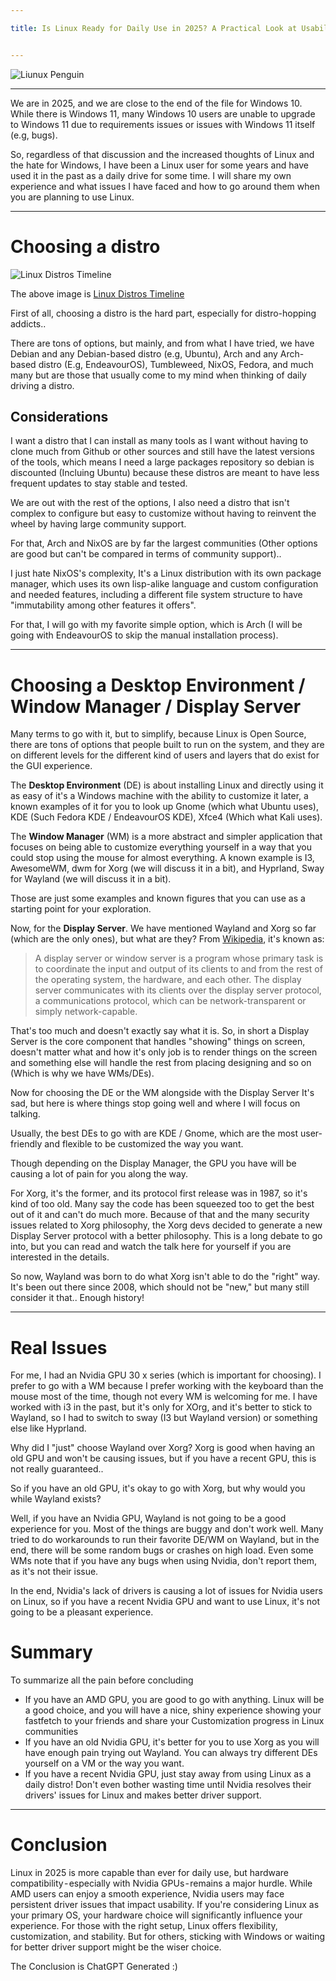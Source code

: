 ```yaml
---

title: Is Linux Ready for Daily Use in 2025? A Practical Look at Usability


---
```



![Liunux Penguin](/static/images/linux_penguin.png)


---

We are in 2025, and we are close to the end of the file for Windows 10. While there is Windows 11, many Windows 10 users are unable to upgrade to Windows 11 due to requirements issues or issues with Windows 11 itself (e.g, bugs).

So, regardless of that discussion and the increased thoughts of Linux and the hate for Windows, I have been a Linux user for some years and have used it in the past as a daily drive for some time. I will share my own experience and what issues I have faced and how to go around them when you are planning to use Linux.

---

# Choosing a distro

![Linux Distros Timeline](static/images/linux_distros_timeline.png)

The above image is [Linux Distros Timeline](https://upload.wikimedia.org/wikipedia/commons/1/1b/Linux_Distribution_Timeline.svg) 

First of all, choosing a distro is the hard part, especially for distro-hopping addicts..

There are tons of options, but mainly, and from what I have tried, we have Debian and any Debian-based distro (e.g, Ubuntu), Arch and any Arch-based distro (E.g, EndeavourOS), Tumbleweed, NixOS, Fedora, and much many but are those that usually come to my mind when thinking of daily driving a distro.

## Considerations

I want a distro that I can install as many tools as I want without having to clone much from Github or other sources and still have the latest versions of the tools, which means I need a large packages repository so debian is discounted (Incluing Ubuntu) because these distros are meant to have less frequent updates to stay stable and tested.


We are out with the rest of the options, I also need a distro that isn't complex to configure but easy to customize without having to reinvent the wheel by having large community support.

For that, Arch and NixOS are by far the largest communities (Other options are good but can't be compared in terms of community support)..

I just hate NixOS's complexity, It's a Linux distribution with its own package manager, which uses its own lisp-alike language and custom configuration and needed features, including a different file system structure to have "immutability among other features it offers".

For that, I will go with my favorite simple option, which is Arch (I will be going with EndeavourOS to skip the manual installation process).

---

# Choosing a Desktop Environment / Window Manager / Display Server

Many terms to go with it, but to simplify, because Linux is Open Source, there are tons of options that people built to run on the system, and they are on different levels for the different kind of users and layers that do exist for the GUI experience.

The **Desktop Environment** (DE) is about installing Linux and directly using it as easy of it's a Windows machine with the ability to customize it later, a known examples of it for you to look up Gnome (which what Ubuntu uses), KDE (Such Fedora KDE / EndeavourOS KDE), Xfce4 (Which what Kali uses).

The **Window Manager** (WM) is a more abstract and simpler application that focuses on being able to customize everything yourself in a way that you could stop using the mouse for almost everything. A known example is I3, AwesomeWM, dwm for Xorg (we will discuss it in a bit), and Hyprland, Sway for Wayland (we will discuss it in a bit).

Those are just some examples and known figures that you can use as a starting point for your exploration.

Now, for the **Display Server**. We have mentioned Wayland and Xorg so far (which are the only ones), but what are they? From [Wikipedia](https://en.wikipedia.org/wiki/Windowing_system), it's known as:

> A display server or window server is a program whose primary task is to coordinate the input and output of its clients to and from the rest of the operating system, the hardware, and each other. The display server communicates with its clients over the display server protocol, a communications protocol, which can be network-transparent or simply network-capable.

That's too much and doesn't exactly say what it is. So, in short a Display Server is the core component that handles "showing" things on screen, doesn't matter what and how it's only job is to render things on the screen and something else will handle the rest from placing designing and so on (Which is why we have WMs/DEs).

Now for choosing the DE or the WM alongside with the Display Server
It's sad, but here is where things stop going well and where I will focus on talking.

Usually, the best DEs to go with are KDE / Gnome, which are the most user-friendly and flexible to be customized the way you want.

Though depending on the Display Manager, the GPU you have will be causing a lot of pain for you along the way.

For Xorg, it's the former, and its protocol first release was in 1987, so it's kind of too old. Many say the code has been squeezed too to get the best out of it and can't do much more. Because of that and the many security issues related to Xorg philosophy, the Xorg devs decided to generate a new Display Server protocol with a better philosophy. This is a long debate to go into, but you can read and watch the talk here for yourself if you are interested in the details.

So now, Wayland was born to do what Xorg isn't able to do the "right" way. It's been out there since 2008, which should not be "new," but many still consider it that..
Enough history!

---

# Real Issues
For me, I had an Nvidia GPU 30 x series (which is important for choosing). I prefer to go with a WM because I prefer working with the keyboard than the mouse most of the time, though not every WM is welcoming for me. I have worked with i3 in the past, but it's only for XOrg, and it's better to stick to Wayland, so I had to switch to sway (I3 but Wayland version) or something else like Hyprland.

Why did I "just" choose Wayland over Xorg? Xorg is good when having an old GPU and won't be causing issues, but if you have a recent GPU, this is not really guaranteed..

So if you have an old GPU, it's okay to go with Xorg, but why would you while Wayland exists?

Well, if you have an Nvidia GPU, Wayland is not going to be a good experience for you. Most of the things are buggy and don't work well. Many tried to do workarounds to run their favorite DE/WM on Wayland, but in the end, there will be some random bugs or crashes on high load. Even some WMs note that if you have any bugs when using Nvidia, don't report them, as it's not their issue.

In the end, Nvidia's lack of drivers is causing a lot of issues for Nvidia users on Linux, so if you have a recent Nvidia GPU and want to use Linux, it's not going to be a pleasant experience.

# Summary
To summarize all the pain before concluding

- If you have an AMD GPU, you are good to go with anything. Linux will be a good choice, and you will have a nice, shiny experience showing your fastfetch to your friends and share your Customization progress in Linux communities
- If you have an old Nvidia GPU, it's better for you to use Xorg as you will have enough pain trying out Wayland. You can always try different DEs yourself on a VM or the way you want.
- If you have a recent Nvidia GPU, just stay away from using Linux as a daily distro! Don't even bother wasting time until Nvidia resolves their drivers' issues for Linux and makes better driver support.

---

# Conclusion

Linux in 2025 is more capable than ever for daily use, but hardware compatibility - especially with Nvidia GPUs - remains a major hurdle. While AMD users can enjoy a smooth experience, Nvidia users may face persistent driver issues that impact usability. If you're considering Linux as your primary OS, your hardware choice will significantly influence your experience. For those with the right setup, Linux offers flexibility, customization, and stability. But for others, sticking with Windows or waiting for better driver support might be the wiser choice.

The Conclusion is ChatGPT Generated :)